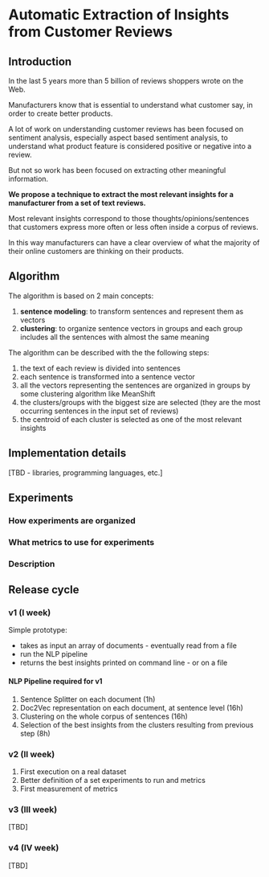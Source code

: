 # Automatic Extraction of Insights from Customer Reviews

## Introduction

In the last 5 years more than 5 billion of reviews shoppers wrote on the Web. 

Manufacturers know that is essential to understand what customer say, in order to create better products.

A lot of work on understanding customer reviews has been focused on sentiment analysis, especially aspect based sentiment analysis, to understand what product feature is considered positive or negative into a review. 

But not so work has been focused on extracting other meaningful information. 


**We propose a technique to extract the most relevant insights for a manufacturer from a set of text  reviews.** 

Most relevant insights correspond to those thoughts/opinions/sentences that customers express more often or less often inside a corpus of reviews. 

In this way manufacturers can have a clear overview of what the majority of their online customers are thinking on their products.

## Algorithm

The algorithm is based on 2 main concepts:

1. **sentence modeling**: to transform sentences and represent them as vectors
2. **clustering**: to organize sentence vectors in groups and each group includes all the sentences with almost the same meaning

The algorithm can be described with the the following steps:

1. the text of each review is divided into sentences
2. each sentence is transformed into a sentence vector
3. all the vectors representing the sentences are organized in groups by some clustering algorithm like MeanShift
4. the clusters/groups with the biggest size are selected (they are the most occurring sentences in the input set of reviews)
5. the centroid of each cluster is selected as one of the most relevant insights

## Implementation details

[TBD - libraries, programming languages, etc.]

## Experiments

### How experiments are organized

### What metrics to use for experiments

### Description

## Release cycle

### v1 (I week)

Simple prototype:

* takes as input an array of documents - eventually read from a file
* run the NLP pipeline
* returns the best insights printed on command line - or on a file

#### NLP Pipeline required for v1

1. Sentence Splitter on each document (1h)
2. Doc2Vec representation on each document, at sentence level (16h)
3. Clustering on the whole corpus of sentences (16h)
4. Selection of the best insights from the clusters resulting from previous step (8h)

### v2 (II week)

1. First execution on a real dataset
2. Better definition of a set experiments to run and metrics
3. First measurement of metrics

### v3 (III week)

[TBD] 

### v4 (IV week)

[TBD]





